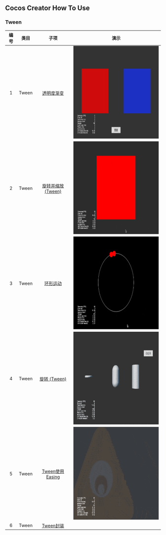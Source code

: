 ## Cocos Creator How To Use

### Tween
| 编号 | 类目 | 子项 | 演示 |
| :---: | :---: | :---: | :---: |
| 1 | Tween | [透明度渐变](https://github.com/yeshao2069/CocosCreatorHowToUse/tree/v3.0.x/Tween/Creator3.0.0_2D_TweenOpacityChange) | <div align=center><img src="../gif/202203/2022030501.gif" width="400" height="300" /></div> |
| 2 | Tween | [旋转并缩放 (Tween)](https://github.com/yeshao2069/CocosCreatorHowToUse/tree/v3.0.x/Tween/Creator3.0.0_2D_TweenRotateAndScaleForever) | <div align=center><img src="../gif/202203/2022030504.gif" width="400" height="300" /></div> |
| 3 | Tween | [环形运动](https://github.com/yeshao2069/CocosCreatorHowToUse/tree/v3.0.x/Tween/Creator3.0.0_2D_TweenCircleMove) | <div align=center><img src="../gif/202203/2022030503.gif" width="400" height="300" /></div> |
| 4 | Tween | [旋转 (Tween)](https://github.com/yeshao2069/CocosCreatorHowToUse/tree/v3.0.x/Tween/Creator3.0.0_2D_TweenRotateChange) | <div align=center><img src="../gif/202203/2022030502.gif" width="400" height="300" /></div> |
| 5 | Tween | [Tween使用Easing](https://github.com/yeshao2069/CocosCreatorHowToUse/tree/v3.0.x/Tween/Creator3.0.0_2D_TweenShowMonster) | <div align=center><img src="../gif/202203/2022030505.gif" width="400" height="300" /></div> |
| 6 | Tween | [Tween封装](https://github.com/yeshao2069/CocosCreatorHowToUse/tree/v3.0.x/Tween/Creator3.0.0_2D_TweenCCUtils)  |   |